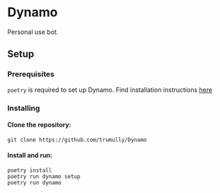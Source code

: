 # Dynamo
Personal use bot.

## Setup
### Prerequisites
`poetry` is required to set up Dynamo. Find installation instructions [here](https://python-poetry.org/docs/) 
### Installing
#### Clone the repository:
```shell
git clone https://github.com/trumully/Dynamo
```
#### Install and run:
```shell
poetry install  
poetry run dynamo setup
poetry run dynamo
```
